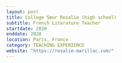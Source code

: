 ```yaml
---
layout: post
title: College Sœur Rosalie (high school)
subtitle: French Literature Teacher
startdate: 2020
enddate: 2020
location: Paris, France
category: TEACHING EXPERIENCE
website: "https://rosalie-marillac.com/"
---
```

 